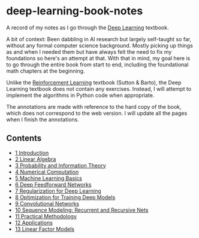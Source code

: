 # deep-learning-book-notes

A record of my notes as I go through the [Deep Learning](https://www.deeplearningbook.org/) textbook.

A bit of context: Been dabbling in AI research but largely self-taught so far, without any formal computer science background. Mostly picking up things as and when I needed them but have always felt the need to fix my foundations so here's an attempt at that. With that in mind, my goal here is to go through the entire book from start to end, including the foundational math chapters at the beginning.

Unlike the [Reinforcement Learning](http://incompleteideas.net/book/the-book-2nd.html) textbook (Sutton & Barto), the Deep Learning textbook does not contain any exercises. Instead, I will attempt to implement the algorithms in Python code when appropriate.

The annotations are made with reference to the hard copy of the book, which does not correspond to the web version. I will update all the pages when I finish the annotations.

## Contents

- [1 Introduction](https://github.com/greentfrapp/deep-learning-book-notes/tree/master/1_Introduction)
- [2 Linear Algebra](https://github.com/greentfrapp/deep-learning-book-notes/tree/master/2_Linear_Algebra)
- [3 Probability and Information Theory](https://github.com/greentfrapp/deep-learning-book-notes/tree/master/3_Probability)
- [4 Numerical Computation](https://github.com/greentfrapp/deep-learning-book-notes/tree/master/4_Numerical_Computation)
- [5 Machine Learning Basics](https://github.com/greentfrapp/deep-learning-book-notes/tree/master/5_Machine_Learning_Basics)
- [6 Deep Feedforward Networks](https://github.com/greentfrapp/deep-learning-book-notes/tree/master/6_Deep_Feedforward_Networks)
- [7 Regularization for Deep Learning](https://github.com/greentfrapp/deep-learning-book-notes/tree/master/7_Regularization)
- [8 Optimization for Training Deep Models](https://github.com/greentfrapp/deep-learning-book-notes/tree/master/8_Optimization)
- [9 Convolutional Networks](https://github.com/greentfrapp/deep-learning-book-notes/tree/master/9_Convolutional_Networks)
- [10 Sequence Modeling: Recurrent and Recursive Nets](https://github.com/greentfrapp/deep-learning-book-notes/tree/master/10_Recurrent_Networks)
- [11 Practical Methodology](https://github.com/greentfrapp/deep-learning-book-notes/tree/master/11_Practical_Methodology)
- [12 Applications](https://github.com/greentfrapp/deep-learning-book-notes/tree/master/12_Applications)
- [13 Linear Factor Models](https://github.com/greentfrapp/deep-learning-book-notes/tree/master/13_Linear_Factor_Models)
